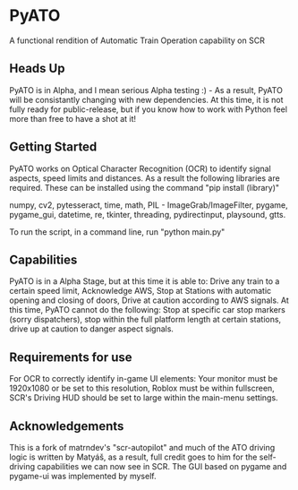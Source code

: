 # PyATO
A functional rendition of Automatic Train Operation capability on SCR

## Heads Up
PyATO is in Alpha, and I mean serious Alpha testing :) - As a result, PyATO will be consistantly changing with new dependencies. At this time, it is not fully ready for public-release, but if you know how to work with Python feel more than free to have a shot at it!

## Getting Started
PyATO works on Optical Character Recognition (OCR) to identify signal aspects, speed limits and distances. As a result the following libraries are required.
These can be installed using the command "pip install (library)"

numpy, cv2, pytesseract, time, math, PIL - ImageGrab/ImageFilter, pygame, pygame_gui, datetime, re, tkinter, threading, pydirectinput, playsound, gtts.

To run the script, in a command line, run "python main.py"

## Capabilities
PyATO is in a Alpha Stage, but at this time it is able to:
Drive any train to a certain speed limit, Acknowledge AWS, Stop at Stations with automatic opening and closing of doors, Drive at caution according to AWS signals.
At this time, PyATO cannot do the following:
Stop at specific car stop markers (sorry dispatchers), stop within the full platform length at certain stations, drive up at caution to danger aspect signals.

## Requirements for use
For OCR to correctly identify in-game UI elements:
Your monitor must be 1920x1080 or be set to this resolution, Roblox must be within fullscreen, SCR's Driving HUD should be set to large within the main-menu settings.

## Acknowledgements 
This is a fork of matrndev's "scr-autopilot" and much of the ATO driving logic is written by Matyáš, as a result, full credit goes to him for the self-driving capabilities we can now see in SCR.
The GUI based on pygame and pygame-ui was implemented by myself.
